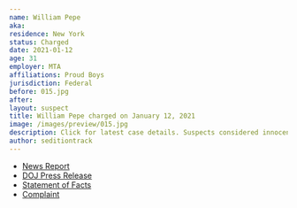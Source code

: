 ```yaml
---
name: William Pepe
aka:
residence: New York
status: Charged
date: 2021-01-12
age: 31
employer: MTA
affiliations: Proud Boys
jurisdiction: Federal
before: 015.jpg
after:
layout: suspect
title: William Pepe charged on January 12, 2021
image: /images/preview/015.jpg
description: Click for latest case details. Suspects considered innocent until proven guilty.
author: seditiontrack
---
```


- [News Report](https://www.foxnews.com/us/new-york-mta-metro-north-capitol-riots)
- [DOJ Press Release](https://www.justice.gov/usao-dc/pr/seven-charged-federal-court-following-events-united-capitol)
- [Statement of Facts](https://www.justice.gov/usao-dc/press-release/file/1353216/download)
- [Complaint](https://www.justice.gov/usao-dc/press-release/file/1353211/download)
